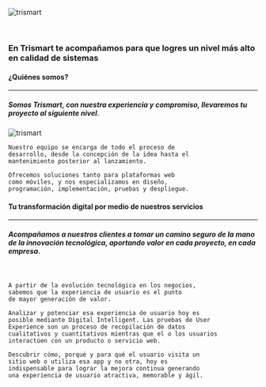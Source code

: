 ![trismart](https://raw.githubusercontent.com/Trismartllc/trismart/7936c8ae058c8760b778a55963ab39c1a70c6b69/assets/TRISMART_FULL_HD.png?token=GHSAT0AAAAAACNLDXER6GUHIBLCO7S6QML2ZNSTYUA)

<br />

### En Trismart te acompañamos para que logres un nivel más alto en calidad de sistemas

#### ¿Quiénes somos?
------

##### Somos Trismart, con nuestra experiencia y compromiso, llevaremos tu proyecto al siguiente nivel.

![trismart](./assets/TEAM.png)

```
Nuestro equipo se encarga de todo el proceso de 
desarrollo, desde la concepción de la idea hasta el 
mantenimiento posterior al lanzamiento.
```

```
Ofrecemos soluciones tanto para plataformas web 
como móviles, y nos especializamos en diseño, 
programación, implementación, pruebas y despliegue.
```

#### Tu transformación digital por medio de nuestros servicios
------

##### Acompañamos a nuestros clientes a tomar un camino seguro de la mano de la innovación tecnológica, aportando valor en cada proyecto, en cada empresa.

<br />

```
A partir de la evolución tecnológica en los negocios, 
sabemos que la experiencia de usuario es el punto 
de mayor generación de valor.
```

```
Analizar y potenciar esa experiencia de usuario hoy es 
posible mediante Digital Intelligent. Las pruebas de User 
Experience son un proceso de recopilación de datos
cualitativos y cuantitativos mientras que el o los usuarios 
interactúen con un producto o servicio web.
```

```
Descubrir cómo, porqué y para qué el usuario visita un 
sitio web o utiliza esa app y no otra, hoy es 
indispensable para lograr la mejora continua generando 
una experiencia de usuario atractiva, memorable y ágil.
```